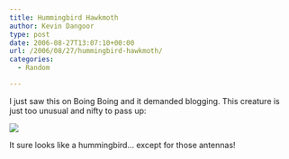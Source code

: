 ```yaml
---
title: Hummingbird Hawkmoth
author: Kevin Dangoor
type: post
date: 2006-08-27T13:07:10+00:00
url: /2006/08/27/hummingbird-hawkmoth/
categories:
  - Random

---
```

I just saw this on Boing Boing and it demanded blogging. This creature is just too unusual and nifty to pass up:

![][1]

It sure looks like a hummingbird&#8230; except for those antennas!

 [1]: http://static.flickr.com/94/215385572_544aa98c10_m.jpg